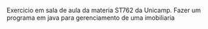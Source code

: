 Exercicio em sala de aula da materia ST762 da Unicamp.
Fazer um programa em java para gerenciamento de uma imobiliaria